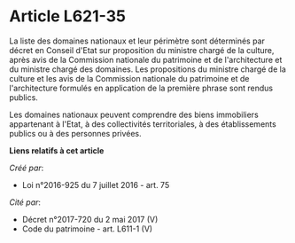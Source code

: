 # Article L621-35

La liste des domaines nationaux et leur périmètre sont déterminés par décret en Conseil d'Etat sur proposition du ministre
chargé de la culture, après avis de la Commission nationale du patrimoine et de l'architecture et du ministre chargé des
domaines. Les propositions du ministre chargé de la culture et les avis de la Commission nationale du patrimoine et de
l'architecture formulés en application de la première phrase sont rendus publics.

Les domaines nationaux peuvent comprendre des biens immobiliers appartenant à l'Etat, à des collectivités territoriales, à
des établissements publics ou à des personnes privées.

**Liens relatifs à cet article**

_Créé par_:

  - Loi n°2016-925 du 7 juillet 2016 - art. 75

_Cité par_:

  - Décret n°2017-720 du 2 mai 2017 (V)
  - Code du patrimoine - art. L611-1 (V)
